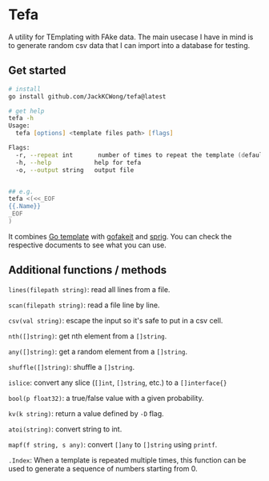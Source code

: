 # Tefa

A utility for TEmplating with FAke data. The main usecase I have in mind is to generate random csv data that I can import into a database for testing.

## Get started

```zsh
# install
go install github.com/JackKCWong/tefa@latest

# get help
tefa -h
Usage:
  tefa [options] <template files path> [flags]

Flags:
  -r, --repeat int       number of times to repeat the template (default 1)
  -h, --help            help for tefa
  -o, --output string   output file


## e.g.
tefa <(<<_EOF
{{.Name}}
_EOF
)
```

It combines [Go template](https://pkg.go.dev/text/template) with [gofakeit](https://github.com/brianvoe/gofakeit) and [sprig](https://masterminds.github.io/sprig/). You can check the respective documents to see what you can use.

## Additional functions / methods

`lines(filepath string)`: read all lines from a file.

`scan(filepath string)`: read a file line by line.

`csv(val string)`: escape the input so it's safe to put in a csv cell.

`nth([]string)`: get nth element from a `[]string`.

`any([]string)`: get a random element from a `[]string`.

`shuffle([]string)`: shuffle a `[]string`.

`islice`: convert any slice (`[]int`, `[]string`, etc.) to a `[]interface{}`

`bool(p float32)`: a true/false value with a given probability.

`kv(k string)`: return a value defined by `-D` flag.

`atoi(string)`: convert string to int.

`mapf(f string, s any)`: convert `[]any` to `[]string` using `printf`.

`.Index`: When a template is repeated multiple times, this function can be used to generate a sequence of numbers starting from 0.
